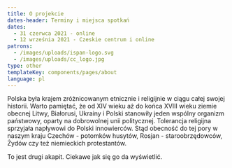 ```yaml
---
title: O projekcie
dates-header: Terminy i miejsca spotkań
dates:
  - 31 czerwca 2021 - online
  - 12 września 2021 - Czeskie centrum i online
patrons:
  - /images/uploads/ispan-logo.svg
  - /images/uploads/cc_logo.jpg
type: other
templateKey: components/pages/about
language: pl
---
```


Polska była krajem zróżnicowanym etnicznie i religijnie w ciągu całej swojej
historii. Warto pamiętać, że od XIV wieku aż do końca XVIII wieku ziemie
obecnej Litwy, Białorusi, Ukrainy i Polski stanowiły jeden wspólny organizm
państwowy, oparty na dobrowolnej unii politycznej. Tolerancja religijna
sprzyjała napływowi do Polski innowierców. Stąd obecność do tej pory w naszym
kraju Czechów - potomków husytów, Rosjan - staroobrzędowców, Żydów czy też
niemieckich protestantów.

To jest drugi akapit. Ciekawe jak się go da wyświetlić.
